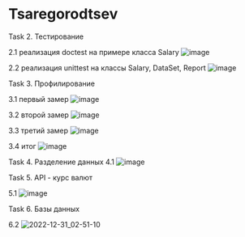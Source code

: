 # Tsaregorodtsev
Task 2. Тестирование

2.1 реализация doctest на примере класса Salary
![image](https://user-images.githubusercontent.com/65504823/206719390-e188ee8a-8dce-420b-a0d5-571e36164733.png)

2.2 реализация unittest на классы Salary, DataSet, Report
![image](https://user-images.githubusercontent.com/65504823/206719216-1b8e33c3-c798-4439-840e-8b85a5b6dcec.png)


Task 3. Профилирование

3.1 первый замер
![image](https://user-images.githubusercontent.com/65504823/207002416-c4e30562-2530-4e9b-a491-03f3c8ae2635.png)

3.2 второй замер
![image](https://user-images.githubusercontent.com/65504823/207003100-e2bef6aa-85b5-46e7-8d5a-a8b15aeb64e8.png)

3.3 третий замер
![image](https://user-images.githubusercontent.com/65504823/207003803-fa6a41d0-64ca-45a9-8ceb-28f9e4a85692.png)

3.4 итог
![image](https://user-images.githubusercontent.com/65504823/207006224-8616be94-0363-4825-a02e-2bd86757120c.png)

Task 4. Разделение данных
4.1 
![image](https://user-images.githubusercontent.com/65504823/207012133-74eb0962-eaff-430a-aea5-5ca7136277a6.png)

Task 5. API - курс валют

5.1 
![image](https://user-images.githubusercontent.com/65504823/208400293-5c61e331-9eed-4f0d-881f-45602deb6d26.png)

Task 6. Базы данных

6.2 
![2022-12-31_02-51-10](https://user-images.githubusercontent.com/65504823/210114303-77cab7ae-1f53-4859-89c7-d301704eee61.png)
